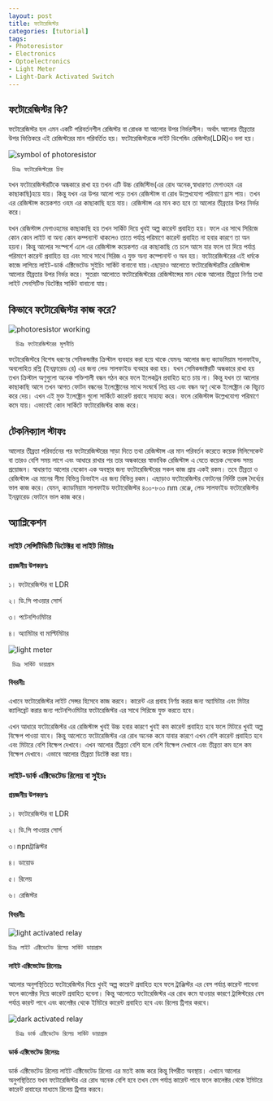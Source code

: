 ```yaml
---
layout: post
title: ফটোরেজিস্টর 
categories: [tutorial]
tags:
- Photoresistor
- Electronics
- Optoelectronics
- Light Meter
- Light-Dark Activated Switch
---
```

## **ফটোরেজিস্টর কি?**

ফটোরেজিস্টর হল এমন একটি পরিবর্তনশীল রেজিস্টর বা রোধক যা আলোর উপর নির্ভরশীল। অর্থাৎ আলোর তীব্রতার উপর ভিত্তিকরে এই রেজিস্টরের মান পরিবর্তিত হয়। ফটোরেজিস্টরকে লাইট ডিপেন্ডিং রেজিস্টর\(LDR\)ও বলা হয়। 

![symbol of photoresistor](https://user-images.githubusercontent.com/25157202/26847907-71663daa-4b20-11e7-9133-d1053ed5e7f7.png)

```
 চিত্রঃ ফটোরেজিস্টরের চিহ্ন
```

যখন ফটোরেজিস্টরটিকে অন্ধকারে রাখা হয় তখন এটি উচ্চ রেজিস্টিভ\(এর রোধ অনেক,স্বাধারণত মেগাওহম এর কাছাকাছি\)হয়ে যায়। কিন্তু যখন এর উপর আলো পড়ে তখন রেজিস্টান্স বা রোধ উল্লেখযোগ্য পরিমাণে হ্রাস পায়। তখন এর রেজিস্টান্স কয়েকশত ওহম এর কাছাকাছি হয়ে যায়। রেজিস্টান্স এর মান কত হবে তা আলোর তীব্রতার উপর নির্ভর করে।

যখন রেজিস্টান্স মেগাওহমের কাছাকাছি হয় তখন সার্কিট দিয়ে খুবই অল্প কারেন্ট প্রবাহিত হয়। ফলে এর সাথে সিরিজে কোন কোন লাইট বা অন্য কোন কম্পন্যান্ট থাকলেও তাতে পর্যাপ্ত পরিমাণে কারেন্ট প্রবাহিত না হবার কারণে তা অন হয়না। কিন্তু আলোর সংস্পর্শে এলে এর রেজিস্টান্স কয়েকশত এর কাছাকাছি তে চলে আসে যার ফলে তা দিয়ে পর্যাপ্ত পরিমাণে কারেন্ট প্রবাহিত হয় এবং সাথে সাথে সিরিজ এ যুক্ত অন্য কম্পোনান্ট ও অন হয়। ফটোরেজিস্টরের এই ধর্মকে কাজে লাগিয়ে লাইট-ডার্ক এক্টিভেটেড সুইচিং সার্কিট বানানো যায়।এছাড়াও আলোতে ফটোরেজিস্টরটির রেজিস্টান্স আলোর তীব্রতার উপর নির্ভর করে। সুতরাং আলোতে ফটোরেজিস্টরের রেজিস্টান্সের মান থেকে আলোর তীব্রতা নির্ণয় তথা লাইট সেনসিটিভ ডিটেক্টর সার্কিট বানানো যায়।

## **কিভাবে ফটোরেজিস্টর কাজ করে?**

![photoresistor working](https://user-images.githubusercontent.com/25157202/26848006-da83b880-4b20-11e7-9e68-ae902661b430.png)

```
  চিত্রঃ ফটোরেজিস্টরের মূলনীতি
```

ফটোরেজিস্টরে বিশেষ ধরণের সেমিকন্ডাক্টর ক্রিস্টাল ব্যবহার করা হয়ে থাকে যেমনঃ আলোর জন্য ক্যাডমিয়াম সালফাইড, অবলোহিত রশ্নি \(ইনফ্রারেড রে\) এর জন্য লেড সালফাইড ব্যবহার করা হয়। যখন সেমিকন্ডাক্টরটি অন্ধকারে রাখা হয় তখন ক্রিস্টাল অণুগুলো অনেক শক্তিশালী বন্ধন গঠন করে ফলে ইলেকট্রন প্রবাহিত হতে চায় না। কিন্তু যখন তা আলোর কাছাকাছি আসে তখন আগত ফোটন বন্ধনের ইলেক্ট্রোনের সাথে সংঘর্ষে লিপ্ত হয় এবং বন্ধন অণু থেকে ইলেক্ট্রোন কে বিচ্যুত করে দেয়। এখন এই মুক্ত ইলেক্ট্রোন গুলো সার্কিটে কারেন্ট প্রবাহে সাহায্য করে। ফলে রেজিস্টান্স উল্লেখযোগ্য পরিমাণে কমে যায়। এভাবেই কোন সার্কিটে ফটোরেজিস্টর কাজ করে।

## **টেকনিক্যাল স্টাফঃ**

আলোর তীব্রতা পরিবর্তনের পর ফটোরেজিস্টরের সাড়া দিতে তথা রেজিস্টান্স এর মান পরিবর্তন করেতে কয়েক মিলিসেকেন্ট বা তারও বেশি সময় লাগে এবং আধারে রাখার পর তার অন্ধকারের স্বাভাবিক রেজিস্টান্স এ যেতে কয়েক সেকেন্ড সময় প্রয়োজন। স্বাধারণত আলোর যেকোন এক অবস্থার জন্য ফটোরেজিস্টরের সকল কাজ প্রায় একই রকম। তবে তীব্রতা ও রেজিস্টান্স এর মানের সীমা বিভিন্ন ডিভাইস এর জন্য বিভিন্ন রকম। এছাড়াও ফটোরেজিস্টর ফোটনের নির্দিষ্ট তরঙ্গ দৈর্ধ্যের ভাল কাজ করে। যেমন, ক্যাডমিয়াম সালফাইড ফটোরেজিস্টর ৪০০-৮০০ nm রেঞ্জে, লেড সালফাইড ফটোরেজিস্টর ইনফ্রারেড ফোটনে ভাল কাজ করে।

## **অ্যাপ্লিকেশন**

### **লাইট সেন্সিটিভিটি ডিটেক্টর বা লাইট মিটারঃ**

#### **প্রয়জনীয় উপকরণঃ**

১। ফটোরেজিস্টর বা LDR

২। ডি.সি পাওয়ার সোর্স

৩। পটেনশিওমিটার

৪। অ্যামিটার বা মাল্টিমিটার

![light meter](https://user-images.githubusercontent.com/25157202/26848063-001ae6ea-4b21-11e7-8a57-3e4d567c6812.png)

```
 চিত্রঃ সার্কিট ডায়াগ্রাম 
```

#### **বিবরনীঃ**

এখানে ফটোরেজিস্টর লাইট সেন্সর হিসেবে কাজ করবে। কারেন্ট এর প্রবাহ নির্ণয় করার জন্য অ্যামিটার এবং মিটার ক্যালিব্রেট করার জন্য পটেনশিওমিটার ফটোরেজিস্টর এর সাথে সিরিজে যুক্ত করতে হবে।

এখন আধারে ফটোরেজিস্টর এর রেজিস্টান্স খুবই উচ্চ হবার কারণে খুবই কম কারেন্ট প্রবাহিত হবে ফলে মিটারে খুবই অল্প বিক্ষেপ পাওয়া যাবে। কিন্তু আলোতে ফটোরেজিস্টর এর রোধ অনেক কমে যাবার কারণে এখন বেশি কারেন্ট প্রবাহিত হবে এবং মিটারে বেশি বিক্ষেপ দেখাবে। এখন আলোর তীব্রতা বেশি হলে বেশি বিক্ষেপ দেখাবে এবং তীব্রতা কম হলে কম বিক্ষেপ দেখাবে। এভাবে আলোর তীব্রতা ডিটেক্ট করা যায়।

### **লাইট-ডার্ক এক্টিভেটেড রিলেয় বা সুইচঃ**

#### **প্রয়জনীয় উপকরণঃ**

১। ফটোরেজিস্টর বা LDR

২। ডি.সি পাওয়ার সোর্স

৩।npnট্রাঞ্জিস্টর

৪। ডায়োড

৫। রিলেয়

৬। রেজিস্টর

#### **বিবরনীঃ**


![light activated relay](https://user-images.githubusercontent.com/25157202/26848134-39a8019a-4b21-11e7-8912-bcefa88326ab.png)

```
চিত্রঃ লাইট এক্টিভেটেড রিলেয় সার্কিট ডায়াগ্রাম 
```
#### **লাইট এক্টিভেটেড রিলেয়ঃ**

আলোর অনুপস্থিতিতে ফটোরেজিস্টর দিয়ে খুবই অল্প কারেন্ট প্রবাহিত হবে ফলে ট্রাঞ্জিস্টর এর বেস পর্যাপ্ত কারেন্ট পাবেনা ফলে কালেক্টর দিয়ে কারেন্ট প্রবাহিত হবেনা। কিন্তু আলোতে ফটোরেজিস্টর এর রোধ কমে যাওয়ার কারণে ট্রাঙ্গিস্টরের বেস পর্যাপ্ত কারন্ট পাবে এবং কালেক্টর থেকে ইমিটরে কারেন্ট প্রবাহিত হবে এবং রিলেয় ট্রিগার করবে।


![dark activated relay](https://user-images.githubusercontent.com/25157202/26848181-61b1a4b6-4b21-11e7-801f-d52c43685c03.png)
```
  চিত্রঃ ডার্ক এক্টিভেটেড রিলেয় সার্কিট ডায়াগ্রাম
```

#### **ডার্ক এক্টিভেটেড রিলেয়ঃ**

ডার্ক এক্টিভেটেড রিলেয় লাইট এক্টিভেটেড রিলেয় এর মতই কাজ করে কিন্তু বিপরীত অবস্থায়। এখানে আলোর অনুপস্থিতিতে যখন ফটোরেজিস্টর এর রোধ অনেক বেশি হবে তখন বেস পর্যাপ্ত কারেন্ট পাবে ফলে কালেক্টর থেকে ইমিটরে কারেন্ট প্রবাহের মাধ্যমে রিলেয় ট্রিগার করবে।

